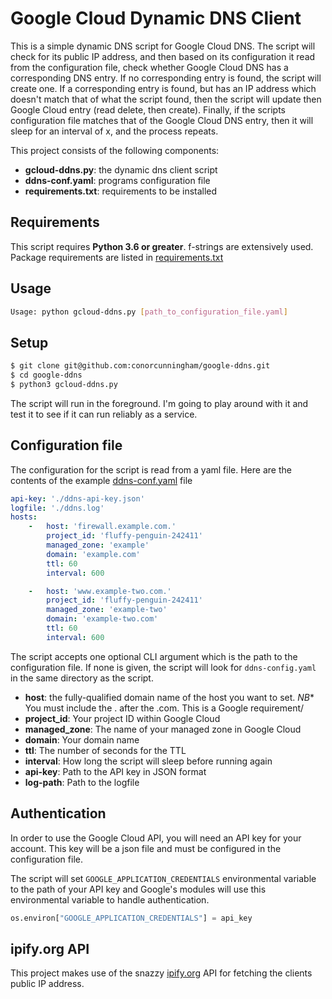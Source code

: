# Google Cloud Dynamic DNS Client

This is a simple dynamic DNS script for Google Cloud DNS. The script will check for its public IP address, and then based on its configuration it read from the configuration file, check whether Google Cloud DNS has a corresponding DNS entry. If no corresponding entry is found, the script will create one. If a corresponding entry is found, but has an IP address which doesn't match that of what the script found, then the script will update then Google Cloud entry (read delete, then create). Finally, if the scripts configuration file matches that of the Google Cloud DNS entry, then it will sleep for an interval of x, and the process repeats.

This project consists of the following components:

- **gcloud-ddns.py**: the dynamic dns client script
- **ddns-conf.yaml**: programs configuration file
- **requirements.txt**: requirements to be installed
## Requirements
This script requires **Python 3.6 or greater**. f-strings are extensively used. Package requirements are listed in [requirements.txt](requirements.txt)
## Usage
```bash
Usage: python gcloud-ddns.py [path_to_configuration_file.yaml]
```
## Setup
```bash
$ git clone git@github.com:conorcunningham/google-ddns.git
$ cd google-ddns
$ python3 gcloud-ddns.py
```
The script will run in the foreground. I'm going to play around with it and test it to see if it can run reliably as a service.
## Configuration file
The configuration for the script is read from a yaml file. Here are the contents of the example [ddns-conf.yaml](ddns-config.yaml) file
``` yaml
api-key: './ddns-api-key.json'
logfile: './ddns.log'
hosts:
    -   host: 'firewall.example.com.'
        project_id: 'fluffy-penguin-242411'
        managed_zone: 'example'
        domain: 'example.com'
        ttl: 60
        interval: 600

    -   host: 'www.example-two.com.'
        project_id: 'fluffy-penguin-242411'
        managed_zone: 'example-two'
        domain: 'example-two.com'
        ttl: 60
        interval: 600

```
The script accepts one optional CLI argument which is the path to the configuration file. If none is given, the script will look for ```ddns-config.yaml``` in the same directory as the script.


- **host**: the fully-qualified domain name of the host you want to set. *_NB_** You must include the . after the .com. This is a Google requirement/
- **project_id**: Your project ID within Google Cloud
- **managed_zone**: The name of your managed zone in Google Cloud
- **domain**: Your domain name
- **ttl**: The number of seconds for the TTL
- **interval**: How long the script will sleep before running again
- **api-key**: Path to the API key in JSON format
- **log-path**: Path to the logfile

## Authentication 
In order to use the Google Cloud API, you will need an API key for your account. This key will be a json file and must be configured in the configuration file.

The script will set ```GOOGLE_APPLICATION_CREDENTIALS``` environmental variable to the path of your API key and Google's modules will use this environmental variable to handle authentication.

```python        
os.environ["GOOGLE_APPLICATION_CREDENTIALS"] = api_key
```
## ipify.org API
This project makes use of the snazzy [ipify.org](https://www.ipify.org) API for fetching the clients public IP address.